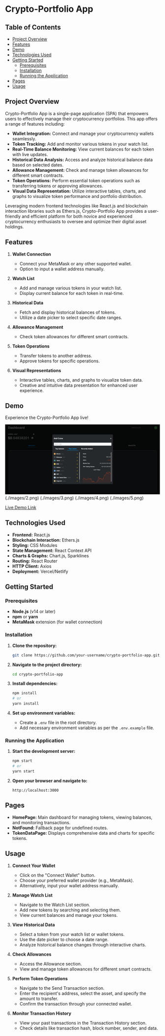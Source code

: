 # Crypto-Portfolio App

## Table of Contents

- [Project Overview](#project-overview)
- [Features](#features)
- [Demo](#demo)
- [Technologies Used](#technologies-used)
- [Getting Started](#getting-started)
  - [Prerequisites](#prerequisites)
  - [Installation](#installation)
  - [Running the Application](#running-the-application)
- [Pages](#pages)
- [Usage](#usage)

## Project Overview

Crypto-Portfolio App is a single-page application (SPA) that empowers users to effectively manage their cryptocurrency portfolios. This app offers a range of features including:

- **Wallet Integration:** Connect and manage your cryptocurrency wallets seamlessly.
- **Token Tracking:** Add and monitor various tokens in your watch list.
- **Real-Time Balance Monitoring:** View current balances for each token with live updates.
- **Historical Data Analysis:** Access and analyze historical balance data based on selected dates.
- **Allowance Management:** Check and manage token allowances for different smart contracts.
- **Token Operations:** Perform essential token operations such as transferring tokens or approving allowances.
- **Visual Data Representation:** Utilize interactive tables, charts, and graphs to visualize token performance and portfolio distribution.

Leveraging modern frontend technologies like React.js and blockchain interaction libraries such as Ethers.js, Crypto-Portfolio App provides a user-friendly and efficient platform for both novice and experienced cryptocurrency enthusiasts to oversee and optimize their digital asset holdings.

## Features

1. **Wallet Connection**
   - Connect your MetaMask or any other supported wallet.
   - Option to input a wallet address manually.

2. **Watch List**
   - Add and manage various tokens in your watch list.
   - Display current balance for each token in real-time.

3. **Historical Data**
   - Fetch and display historical balances of tokens.
   - Utilize a date picker to select specific date ranges.

4. **Allowance Management**
   - Check token allowances for different smart contracts.

5. **Token Operations**
   - Transfer tokens to another address.
   - Approve tokens for specific operations.

6. **Visual Representations**
   - Interactive tables, charts, and graphs to visualize token data.
   - Creative and intuitive data presentation for enhanced user experience.

## Demo

Experience the Crypto-Portfolio App live!

![Demo Screenshot](./images/1.png) (./images/2.png) (./images/3.png) (./images/4.png) (./images/5.png)

[Live Demo Link](https://your-deployed-app-link.com)

## Technologies Used

- **Frontend:** React.js
- **Blockchain Interaction:** Ethers.js
- **Styling:** CSS Modules
- **State Management:** React Context API
- **Charts & Graphs:** Chart.js, Sparklines
- **Routing:** React Router
- **HTTP Client:** Axios
- **Deployment:** Vercel/Netlify

## Getting Started

### Prerequisites

- **Node.js** (v14 or later)
- **npm** or **yarn**
- **MetaMask** extension (for wallet connection)

### Installation

1. **Clone the repository:**

    ```bash
    git clone https://github.com/your-username/crypto-portfolio-app.git
    ```

2. **Navigate to the project directory:**

    ```bash
    cd crypto-portfolio-app
    ```

3. **Install dependencies:**

    ```bash
    npm install
    # or
    yarn install
    ```

4. **Set up environment variables:**

    - Create a `.env` file in the root directory.
    - Add necessary environment variables as per the `.env.example` file.

### Running the Application

1. **Start the development server:**

    ```bash
    npm start
    # or
    yarn start
    ```

2. **Open your browser and navigate to:**

    ```
    http://localhost:3000
    ```


## Pages

- **HomePage:** Main dashboard for managing tokens, viewing balances, and monitoring transactions.
- **NotFound:** Fallback page for undefined routes.
- **TokenDataPage:** Displays comprehensive data and charts for specific tokens.

## Usage

1. **Connect Your Wallet**
   - Click on the "Connect Wallet" button.
   - Choose your preferred wallet provider (e.g., MetaMask).
   - Alternatively, input your wallet address manually.

2. **Manage Watch List**
   - Navigate to the Watch List section.
   - Add new tokens by searching and selecting them.
   - View current balances and manage your tokens.

3. **View Historical Data**
   - Select a token from your watch list or wallet tokens.
   - Use the date picker to choose a date range.
   - Analyze historical balance changes through interactive charts.

4. **Check Allowances**
   - Access the Allowance section.
   - View and manage token allowances for different smart contracts.

5. **Perform Token Operations**
   - Navigate to the Send Transaction section.
   - Enter the recipient's address, select the asset, and specify the amount to transfer.
   - Confirm the transaction through your connected wallet.

6. **Monitor Transaction History**
   - View your past transactions in the Transaction History section.
   - Check details like transaction hash, block number, sender, and data.

